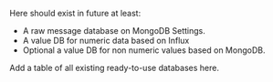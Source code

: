 Here should exist in future at least: 

* A raw message database on MongoDB Settings.
* A value DB for numeric data based on Influx
* Optional a value DB for non numeric values based on MongoDB.

Add a table of all existing ready-to-use databases here.

